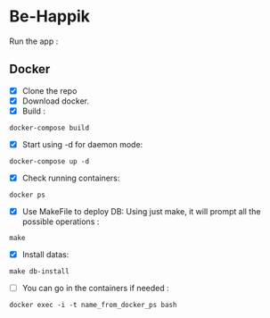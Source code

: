 
# Be-Happik

Run the app : 

## Docker 

- [x] Clone the repo
- [x] Download docker.
- [x] Build : 
```
docker-compose build
```
- [x] Start using -d for daemon mode:  
```
docker-compose up -d
```
- [x] Check running containers:
```
docker ps
```
- [x] Use MakeFile to deploy DB: 
Using just make, it will prompt all the possible operations :

```
make 
```

- [x] Install datas:

```
make db-install
```

- [ ] You can go in the containers if needed :
```
docker exec -i -t name_from_docker_ps bash
```
